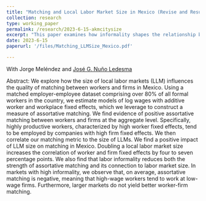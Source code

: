 ```yaml
---
title: "Matching and Local Labor Market Size in Mexico (Revise and Resubmit, Regional Science and Urban Economics)"
collection: research
type: working_paper
permalink: /research/2023-6-15-akmcitysize
excerpt: "This paper examines how informality shapes the relationship between city size and labor market matching in Mexico. We find that cities with larger informal sectors exhibit weaker matching patterns in their formal labor markets."
date: 2023-6-15
paperurl: '/files/Matching_LLMSize_Mexico.pdf'

---
```

With Jorge Meléndez and [José G. Nuño Ledesma](https://jgnunol.github.io/)

Abstract: We explore how the size of local labor markets (LLM) influences the quality of matching between workers and firms in Mexico. Using a matched employer-employee dataset comprising over 80\% of all formal workers in the country, we estimate models of log wages with additive worker and workplace fixed effects, which we leverage to construct a measure of assortative matching. We find evidence of positive assortative matching between workers and firms at the aggregate level. Specifically, highly productive workers, characterized by high worker fixed effects, tend to be employed by companies with high firm fixed effects. We then correlate our matching metric to the size of LLMs. We find a positive impact of LLM size on matching in Mexico. Doubling a local labor market size increases the correlation of worker and firm fixed effects by four to seven percentage points. We also find that labor informality reduces both the strength of assortative matching and its connection to labor market size. In markets with high informality, we observe that, on average, assortative matching is negative, meaning that high-wage workers tend to work at low-wage firms. Furthermore, larger markets do not yield better worker-firm matching.

